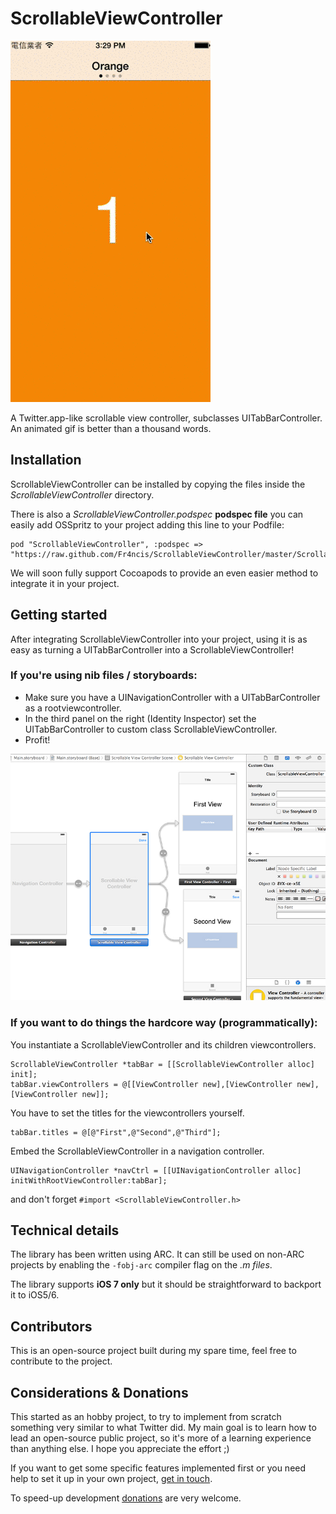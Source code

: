 ScrollableViewController
========================
![image](Assets/scrollable-video.gif)

A Twitter.app-like scrollable view controller, subclasses UITabBarController. An animated gif is better than a thousand words.

Installation
--------------

ScrollableViewController can be installed by copying the files inside the *ScrollableViewController* directory.

There is also a *ScrollableViewController.podspec* **podspec file** you can easily add OSSpritz to your project adding this line to your Podfile:

	pod "ScrollableViewController", :podspec => "https://raw.github.com/Fr4ncis/ScrollableViewController/master/ScrollableViewController.podspec"
	
We will soon fully support Cocoapods to provide an even easier method to integrate it in your project.

Getting started
---------------

After integrating ScrollableViewController into your project, using it is as easy as turning a UITabBarController into a ScrollableViewController!

### If you're using nib files / storyboards:
* Make sure you have a UINavigationController with a UITabBarController as a rootviewcontroller.
* In the third panel on the right (Identity Inspector) set the UITabBarController to custom class ScrollableViewController.
* Profit!

![image](Assets/howto_scrollable.jpg)


### If you want to do things the hardcore way (programmatically):

You instantiate a ScrollableViewController and its children viewcontrollers.


	ScrollableViewController *tabBar = [[ScrollableViewController alloc] init];
    tabBar.viewControllers = @[[ViewController new],[ViewController new],[ViewController new]];
    
You have to set the titles for the viewcontrollers yourself.

    tabBar.titles = @[@"First",@"Second",@"Third"];
    
Embed the ScrollableViewController in a navigation controller.
    
    UINavigationController *navCtrl = [[UINavigationController alloc] initWithRootViewController:tabBar];
    
and don't forget `#import <ScrollableViewController.h>`


Technical details
-----------------

The library has been written using ARC. It can still be used on non-ARC projects by enabling the `-fobj-arc` compiler flag on the *.m files*.

The library supports **iOS 7 only** but it should be straightforward to backport it to iOS5/6.

Contributors
------------

This is an open-source project built during my spare time, feel free to contribute to the project.

Considerations & Donations
--------------------------

This started as an hobby project, to try to implement from scratch something very similar to what Twitter did. My main goal is to learn how to lead an open-source public project, so it's more of a learning experience than anything else. I hope you appreciate the effort ;)

If you want to get some specific features implemented first or you need help to set it up in your own project, [get in touch](mailto:ego@fr4ncis.net).

To speed-up development [donations](https://www.paypal.com/cgi-bin/webscr?cmd=_s-xclick&hosted_button_id=FQPB9PZGVBXL2) are very welcome.
